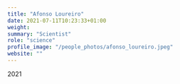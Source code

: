 ```yaml
---
title: "Afonso Loureiro"
date: 2021-07-11T10:23:33+01:00
weight: 
summary: "Scientist"
role: "science"
profile_image: "/people_photos/afonso_loureiro.jpeg"
website: ""
---
```

2021
